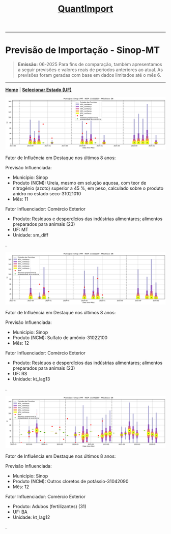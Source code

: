 <header>
    <h1><a href="https://quantimportbrazil.github.io/Sobre/">QuantImport</a></h1>
</header>

---

# Previsão de Importação - Sinop-MT

> **Emissão:** 06-2025
> Para fins de comparação, também apresentamos a seguir previsões e valores reais de períodos anteriores ao atual.
> As previsões foram geradas com base em dados limitados até o mês 6.

---

**[Home](https://quantimportbrazil.github.io/Sobre/)** | **[Selecionar Estado (UF)](https://quantimportbrazil.github.io/Unidades_Federativas/)**


![Gráfico de Previsão](31021010.png)

Fator de Influência em Destaque nos últimos 8 anos:

Previsão Influenciada:
- Município: Sinop
- Produto (NCM): Ureia, mesmo em solução aquosa, com teor de nitrogênio (azoto) superior a 45 %, em peso, calculado sobre o produto anidro no estado seco-31021010 
- Mês: 11


Fator Influenciador: Comércio Exterior
- Produto: Resíduos e desperdícios das indústrias alimentares; alimentos preparados para animais (23)
- UF: MT
- Unidade: sm_diff




.

![Gráfico de Previsão](31022100.png)

Fator de Influência em Destaque nos últimos 8 anos:

Previsão Influenciada:
- Município: Sinop
- Produto (NCM): Sulfato de amônio-31022100 
- Mês: 12


Fator Influenciador: Comércio Exterior
- Produto: Resíduos e desperdícios das indústrias alimentares; alimentos preparados para animais (23)
- UF: RS
- Unidade: kt_lag13




.

![Gráfico de Previsão](31042090.png)

Fator de Influência em Destaque nos últimos 8 anos:

Previsão Influenciada:
- Município: Sinop
- Produto (NCM): Outros cloretos de potássio-31042090 
- Mês: 12


Fator Influenciador: Comércio Exterior
- Produto: Adubos (fertilizantes) (31)
- UF: BA
- Unidade: kt_lag12




.